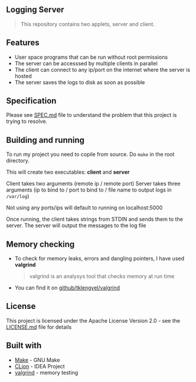 ## Logging Server
> This repository contains two applets, server and client.

## Features
- User space programs that can be run without root permissions
- The server can be accesssed by multiple clients in parallel
- The client can connect to any ip/port on the internet where the server is hosted
- The server saves the logs to disk as soon as possible

## Specification
Please see [SPEC.md](spec.md) file to understand the problem that this project is trying to resolve.

## Building and running
To run my project you need to copile from source. Do `make` in the root directory.

This will create two executables: __client__ and __server__

Client takes two arguments (remote ip / remote port)
Server takes three arguments (ip to bind to / port to bind to / file name to output logs in `/var/log`)

Not using any ports/ips will default to running on localhost:5000

Once running, the client takes strings from STDIN and sends them to the server. The server will output the messages to the log file 

## Memory checking
- To check for memory leaks, errors and dangling pointers, I have used __valgrind__
    > valgrind is an analysys tool that checks memory at run time
- You can find it on [github/tklengyel/valgrind](https://github.com/tklengyel/valgrind)

## License
This project is licensed under the Apache License Version 2.0 - see the [LICENSE.md](LICENSE.md) file for details

## Built with
- [Make](https://www.gnu.org/software/make/manual/make.html) - GNU Make
- [CLion](https://www.jetbrains.com/clion/) - IDEA Project
- [valgrind](https://valgrind.org/) - memory testing
